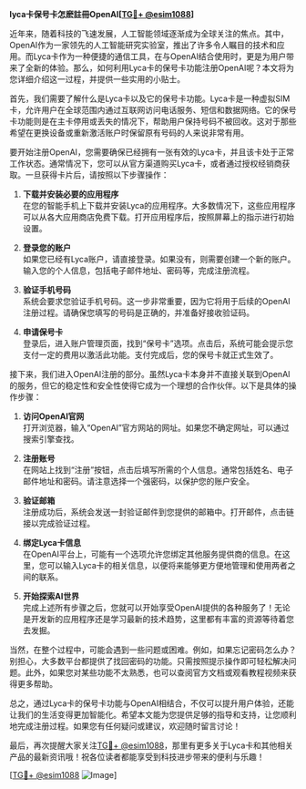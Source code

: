 **lyca卡保号卡怎麽註冊OpenAI[[TG💪+ @esim1088](https://t.me/s/esim1088)]**

近年来，随着科技的飞速发展，人工智能领域逐渐成为全球关注的焦点。其中，OpenAI作为一家领先的人工智能研究实验室，推出了许多令人瞩目的技术和应用。而Lyca卡作为一种便捷的通信工具，在与OpenAI结合使用时，更是为用户带来了全新的体验。那么，如何利用Lyca卡的保号卡功能注册OpenAI呢？本文将为您详细介绍这一过程，并提供一些实用的小贴士。

首先，我们需要了解什么是Lyca卡以及它的保号卡功能。Lyca卡是一种虚拟SIM卡，允许用户在全球范围内通过互联网访问电话服务、短信和数据网络。它的保号卡功能则是在主卡停用或丢失的情况下，帮助用户保持号码不被回收。这对于那些希望在更换设备或重新激活账户时保留原有号码的人来说非常有用。

要开始注册OpenAI，您需要确保已经拥有一张有效的Lyca卡，并且该卡处于正常工作状态。通常情况下，您可以从官方渠道购买Lyca卡，或者通过授权经销商获取。一旦获得卡片后，请按照以下步骤操作：

1. **下载并安装必要的应用程序**  
   在您的智能手机上下载并安装Lyca的应用程序。大多数情况下，这些应用程序可以从各大应用商店免费下载。打开应用程序后，按照屏幕上的指示进行初始设置。

2. **登录您的账户**  
   如果您已经有Lyca账户，请直接登录。如果没有，则需要创建一个新的账户。输入您的个人信息，包括电子邮件地址、密码等，完成注册流程。

3. **验证手机号码**  
   系统会要求您验证手机号码。这一步非常重要，因为它将用于后续的OpenAI注册过程。请确保您填写的号码是正确的，并准备好接收验证码。

4. **申请保号卡**  
   登录后，进入账户管理页面，找到“保号卡”选项。点击后，系统可能会提示您支付一定的费用以激活此功能。支付完成后，您的保号卡就正式生效了。

接下来，我们进入OpenAI注册的部分。虽然Lyca卡本身并不直接关联到OpenAI的服务，但它的稳定性和安全性使得它成为一个理想的合作伙伴。以下是具体的操作步骤：

1. **访问OpenAI官网**  
   打开浏览器，输入“OpenAI”官方网站的网址。如果您不确定网址，可以通过搜索引擎查找。

2. **注册账号**  
   在网站上找到“注册”按钮，点击后填写所需的个人信息。通常包括姓名、电子邮件地址和密码。请注意选择一个强密码，以保护您的账户安全。

3. **验证邮箱**  
   注册成功后，系统会发送一封验证邮件到您提供的邮箱中。打开邮件，点击链接以完成验证过程。

4. **绑定Lyca卡信息**  
   在OpenAI平台上，可能有一个选项允许您绑定其他服务提供商的信息。在这里，您可以输入Lyca卡的相关信息，以便将来能够更方便地管理和使用两者之间的联系。

5. **开始探索AI世界**  
   完成上述所有步骤之后，您就可以开始享受OpenAI提供的各种服务了！无论是开发新的应用程序还是学习最新的技术趋势，这里都有丰富的资源等待着您去发掘。

当然，在整个过程中，可能会遇到一些问题或困难。例如，如果忘记密码怎么办？别担心，大多数平台都提供了找回密码的功能。只需按照提示操作即可轻松解决问题。此外，如果您对某些功能不太熟悉，也可以查阅官方文档或观看教程视频来获得更多帮助。

总之，通过Lyca卡的保号卡功能与OpenAI相结合，不仅可以提升用户体验，还能让我们的生活变得更加智能化。希望本文能为您提供足够的指导和支持，让您顺利地完成注册过程。如果您有任何疑问或建议，欢迎随时留言讨论！

最后，再次提醒大家关注[TG💪+ @esim1088](https://t.me/s/esim1088)，那里有更多关于Lyca卡和其他相关产品的最新资讯哦！祝各位读者都能享受到科技进步带来的便利与乐趣！

[[TG💪+ @esim1088](https://t.me/s/esim1088) ![Image](https://i.postimg.cc/4NQfJmqS/Snipaste-2025-05-13-00-14-12.png)]